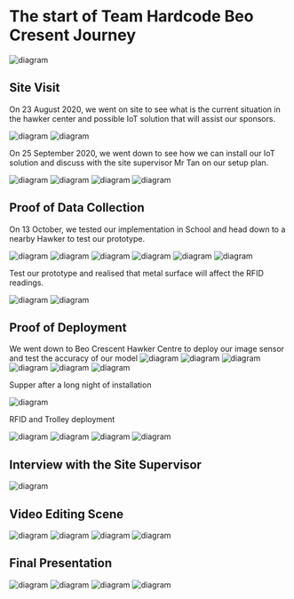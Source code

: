 # The start of Team Hardcode Beo Cresent Journey 

![diagram](../assets/journey/group_photo.jpg)

## Site Visit
On 23 August 2020, we went on site to see what is the current situation in the hawker center and possible IoT solution that will assist our sponsors.

![diagram](../assets/journey/sitevisit5.jpg)
![diagram](../assets/journey/sitevisit4.jpg)

On 25 September 2020, we went down to see how we can install our IoT solution and discuss with the site supervisor Mr Tan on our setup plan.

![diagram](../assets/journey/sitevisit.jpg)
![diagram](../assets/journey/sitevisit1.jpg)
![diagram](../assets/journey/sitevisit2.jpg)
![diagram](../assets/journey/sitevisit3.jpg)

## Proof of Data Collection 
On 13 October, we tested our implementation in School and head down to a nearby Hawker to test our prototype. 

![diagram](../assets/journey/setup.jpg)
![diagram](../assets/journey/setting_up_FSR.jpg)
![diagram](../assets/journey/proof_of_collection_RFIDFSR.jpg)
![diagram](../assets/journey/testing.jpg)
![diagram](../assets/journey/testing1.jpg)
![diagram](../assets/journey/tablevision_setup6.jpg)

Test our prototype and realised that metal surface will affect the RFID readings.

![diagram](../assets/journey/proof_of_collection_RFIDFSR_1.jpg)
![diagram](../assets/journey/data_collection.jpg)

## Proof of Deployment
We went down to Beo Crescent Hawker Centre to deploy our image sensor and test the accuracy of our model
![diagram](../assets/journey/tablevision_setup.jpg)
![diagram](../assets/journey/tablevision_setup1.jpg)
![diagram](../assets/journey/tablevision_setup2.jpg)
![diagram](../assets/journey/tablevision_setup3.jpg)
![diagram](../assets/journey/tablevision_setup4.jpg)
![diagram](../assets/journey/tablevision_setup5.gif)

Supper after a long night of installation

![diagram](../assets/journey/supper.jpg)

RFID and Trolley deployment

![diagram](../assets/journey/RFIDFSR_setup.jpg)
![diagram](../assets/journey/RFIDFSR.jpg)
![diagram](../assets/journey/trolley_setup.jpg)
![diagram](../assets/journey/trolley_setup1.jpg)

## Interview with the Site Supervisor
![diagram](../assets/journey/interview.gif)

## Video Editing Scene
![diagram](../assets/journey/final_video.jpg)
![diagram](../assets/journey/final_video1.jpg)
![diagram](../assets/journey/final_video2.jpg)
![diagram](../assets/journey/final_video3.jpg)

## Final Presentation
![diagram](../assets/journey/demo1.jpg)
![diagram](../assets/journey/demo2.jpg)
![diagram](../assets/journey/demo3.jpg)
![diagram](../assets/journey/poster_presentation.jpg)



